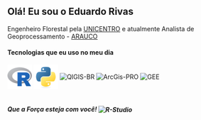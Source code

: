 ## Olá! Eu sou o Eduardo Rivas

Engenheiro Florestal pela [UNICENTRO](https://www3.unicentro.br/) e atualmente Analista de Geoprocessamento - [ARAUCO](https://www.arauco.cl/brasil/marcas/florestal/)


#### Tecnologias que eu uso no meu dia
<div

<div style="display: inline_block">
  <img align="center" alt="R-Studio" height="55" width="55" src="https://raw.githubusercontent.com/devicons/devicon/master/icons/r/r-original.svg"/>
  <img align="center" alt="Python" height="55" width="55" src="https://raw.githubusercontent.com/devicons/devicon/master/icons/python/python-original.svg"/>
  <img align="center" alt="QIGIS-BR" height="55" width="55" src="https://i0.wp.com/qgisbrasil.org/wp-content/uploads/2017/08/mini_qgis_brasil_original.png?fit=153%2C149&ssl=1"/>
  <img align="center" alt="ArcGis-PRO" height="55" width="55" src="https://www.img.com.br/content/dam/esrisites/en-us/common/icons/product-logos/ArcGIS-Pro.png"/>
  <img align="center" alt="GEE" height="55" width="55" src="https://earthengine.google.com/static/images/earth-engine-logo.png"/>
</div><br/>




##### Que a Força esteja com você! <img align="center" alt="R-Studio"  height="30" width="100" src="https://cdn.pixabay.com/photo/2018/04/15/18/18/star-wars-3322343_1280.png"/>
